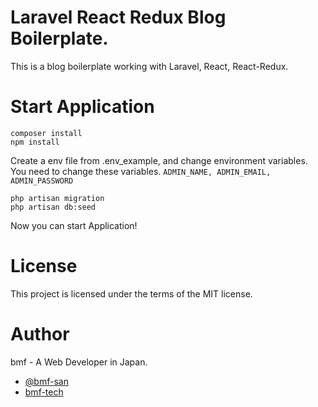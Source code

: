 # Laravel React Redux Blog Boilerplate.
This is a blog boilerplate working with Laravel, React, React-Redux.

# Start Application
`composer install`  
`npm install`  

Create a env file from .env_example, and change environment variables.
You need to change these variables.
`ADMIN_NAME, ADMIN_EMAIL, ADMIN_PASSWORD`  

`php artisan migration`  
`php artisan db:seed`  

Now you can start Application!

# License
This project is licensed under the terms of the MIT license.

# Author
bmf - A Web Developer in Japan.
* [@bmf-san](https://twitter.com/bmf_san)
* [bmf-tech](http://bmf-tech.com/)

